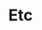 ---
layout: default
title: Etc
nav_order: 7
parent: Development
has_children: true
permalink: /docs/development/etc
---